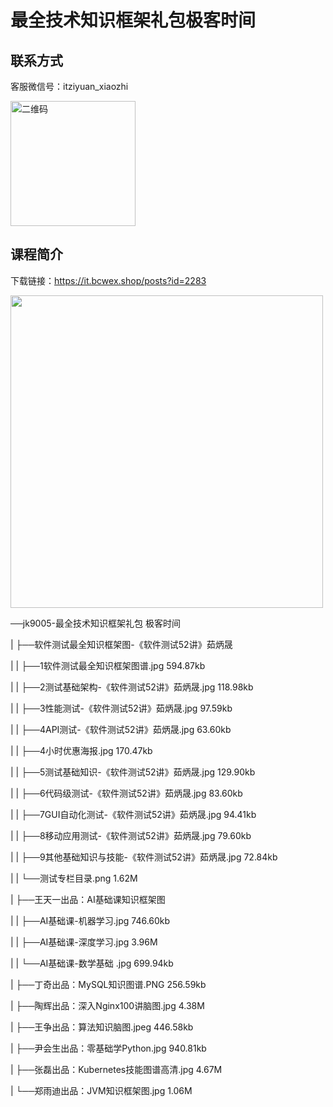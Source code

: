 # 最全技术知识框架礼包极客时间  

## 联系方式

客服微信号：itziyuan_xiaozhi

<img src="https://ziyuanyun.oss-cn-guangzhou.aliyuncs.com/common/20240614073449/666b82192834a.jpg" width="200" height="200" alt="二维码">

## 课程简介

下载链接：https://it.bcwex.shop/posts?id=2283

<img src="https://ziyuanyun.oss-cn-guangzhou.aliyuncs.com/yun/20240515183802/6644908ade16e.jpg" width="500" alt="">

  ──jk9005-最全技术知识框架礼包 极客时间

 | ├──软件测试最全知识框架图-《软件测试52讲》茹炳晟

 | | ├──1软件测试最全知识框架图谱.jpg 594.87kb

 | | ├──2测试基础架构-《软件测试52讲》茹炳晟.jpg 118.98kb

 | | ├──3性能测试-《软件测试52讲》茹炳晟.jpg 97.59kb

 | | ├──4API测试-《软件测试52讲》茹炳晟.jpg 63.60kb

 | | ├──4小时优惠海报.jpg 170.47kb

 | | ├──5测试基础知识-《软件测试52讲》茹炳晟.jpg 129.90kb

 | | ├──6代码级测试-《软件测试52讲》茹炳晟.jpg 83.60kb

 | | ├──7GUI自动化测试-《软件测试52讲》茹炳晟.jpg 94.41kb

 | | ├──8移动应用测试-《软件测试52讲》茹炳晟.jpg 79.60kb

 | | ├──9其他基础知识与技能-《软件测试52讲》茹炳晟.jpg 72.84kb

 | | └──测试专栏目录.png 1.62M

 | ├──王天一出品：AI基础课知识框架图

 | | ├──AI基础课-机器学习.jpg 746.60kb

 | | ├──AI基础课-深度学习.jpg 3.96M

 | | └──AI基础课-数学基础 .jpg 699.94kb

 | ├──丁奇出品：MySQL知识图谱.PNG 256.59kb

 | ├──陶辉出品：深入Nginx100讲脑图.jpg 4.38M

 | ├──王争出品：算法知识脑图.jpeg 446.58kb

 | ├──尹会生出品：零基础学Python.jpg 940.81kb

 | ├──张磊出品：Kubernetes技能图谱高清.jpg 4.67M

 | └──郑雨迪出品：JVM知识框架图.jpg 1.06M

  